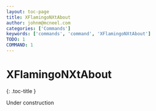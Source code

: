 ```yaml
---
layout: toc-page
title: XFlamingoNXtAbout
author: johnm@mcneel.com
categories: ['Commands']
keywords: ['commands', 'command', 'XFlamingoNXtAbout']
TODO: 1
COMMAND: 1
---
```



# XFlamingoNXtAbout
{: .toc-title }

Under construction
